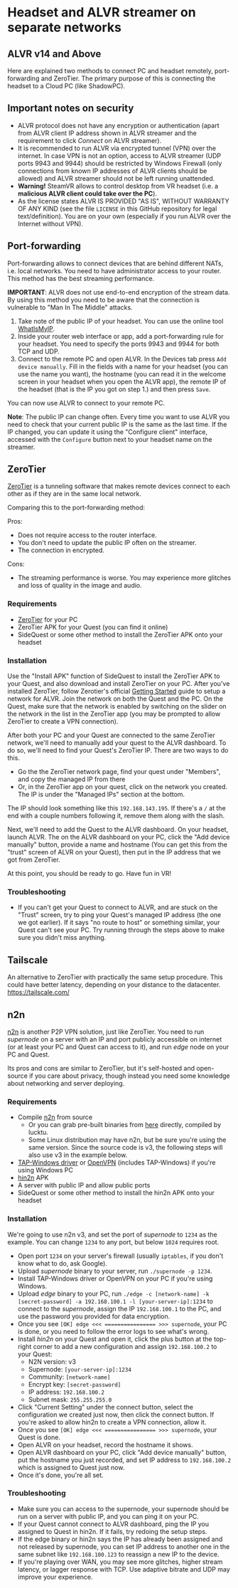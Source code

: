 # Headset and ALVR streamer on separate networks

## ALVR v14 and Above

Here are explained two methods to connect PC and headset remotely, port-forwarding and ZeroTier. The primary purpose of this is connecting the headset to a Cloud PC (like ShadowPC).

## Important notes on security

* ALVR protocol does not have any encryption or authentication (apart from ALVR client IP address shown in ALVR streamer and the requirement to click _Connect_ on ALVR streamer).
* It is recommended to run ALVR via encrypted tunnel (VPN) over the internet. In case VPN is not an option, access to ALVR streamer (UDP ports 9943 and 9944) should be restricted by Windows Firewall (only connections from known IP addresses of ALVR clients should be allowed) and ALVR streamer should not be left running unattended.
* **Warning!** SteamVR allows to control desktop from VR headset (i.e. a **malicious ALVR client could take over the PC**).
* As the license states ALVR IS PROVIDED "AS IS", WITHOUT WARRANTY OF ANY KIND (see the file `LICENSE` in this GitHub repository for legal text/definition). You are on your own (especially if you run ALVR over the Internet without VPN).

## Port-forwarding

Port-forwarding allows to connect devices that are behind different NATs, i.e. local networks. You need to have administrator access to your router. This method has the best streaming performance.

**IMPORTANT**: ALVR does not use end-to-end encryption of the stream data. By using this method you need to be aware that the connection is vulnerable to "Man In The Middle" attacks.

1. Take note of the public IP of your headset. You can use the online tool [WhatIsMyIP](https://www.whatismyip.com/).
2. Inside your router web interface or app, add a port-forwarding rule for your headset. You need to specify the ports 9943 and 9944 for both TCP and UDP.
3. Connect to the remote PC and open ALVR. In the Devices tab press `Add device manually`. Fill in the fields with a name for your headset (you can use the name you want), the hostname (you can read it in the welcome screen in your headset when you open the ALVR app), the remote IP of the headset (that is the IP you got on step 1.) and then press `Save`.

You can now use ALVR to connect to your remote PC.

**Note**: The public IP can change often. Every time you want to use ALVR you need to check that your current public IP is the same as the last time. If the IP changed, you can update it using the "Configure client" interface, accessed with the `Configure` button next to your headset name on the streamer.

## ZeroTier

[ZeroTier](https://www.zerotier.com/) is a tunneling software that makes remote devices connect to each other as if they are in the same local network.

Comparing this to the port-forwarding method:

Pros:

* Does not require access to the router interface.
* You don't need to update the public IP often on the streamer.
* The connection in encrypted.

Cons:

* The streaming performance is worse. You may experience more glitches and loss of quality in the image and audio.

### Requirements

* [ZeroTier](https://www.zerotier.com/) for your PC
* ZeroTier APK for your Quest (you can find it online)
* SideQuest or some other method to install the ZeroTier APK onto your headset

### Installation

Use the "Install APK" function of SideQuest to install the ZeroTier APK to your Quest, and also download and install ZeroTier on your PC. After you've installed ZeroTier, follow Zerotier's official [Getting Started](https://zerotier.atlassian.net/wiki/spaces/SD/pages/8454145/Getting+Started+with+ZeroTier) guide to setup a network for ALVR. Join the network on both the Quest and the PC. On the Quest, make sure that the network is enabled by switching on the slider on the network in the list in the ZeroTier app (you may be prompted to allow ZeroTier to create a VPN connection).

After both your PC and your Quest are connected to the same ZeroTier network, we'll need to manually add your quest to the ALVR dashboard. To do so, we'll need to find your Quest's ZeroTier IP. There are two ways to do this.

* Go the the ZeroTier network page, find your quest under "Members", and copy the managed IP from there
* Or, in the ZeroTier app on your quest, click on the network you created. The IP is under the "Managed IPs" section at the bottom.

The IP should look something like this `192.168.143.195`. If there's a `/` at the end with a couple numbers following it, remove them along with the slash.

Next, we'll need to add the Quest to the ALVR dashboard. On your headset, launch ALVR. The on the ALVR dashboard on your PC, click the "Add device manually" button, provide a name and hostname (You can get this from the "trust" screen of ALVR on your Quest), then put in the IP address that we got from ZeroTier.

At this point, you should be ready to go. Have fun in VR!

### Troubleshooting

* If you can't get your Quest to connect to ALVR, and are stuck on the "Trust" screen, try to ping your Quest's managed IP address (the one we got earlier). If it says "no route to host" or something similar, your Quest can't see your PC. Try running through the steps above to make sure you didn't miss anything.

## Tailscale

An alternative to ZeroTier with practically the same setup procedure. This could have better latency, depending on your distance to the datacenter.
<https://tailscale.com/>

## n2n

[n2n](https://github.com/ntop/n2n) is another P2P VPN solution, just like ZeroTier. You need to run _supernode_ on a server with an IP and port publicly accessible on internet (or at least your PC and Quest can access to it), and run _edge_ node on your PC and Quest.

Its pros and cons are similar to ZeroTier, but it's self-hosted and open-source if you care about privacy, though instead you need some knowledge about networking and server deploying.

### Requirements

* Compile [n2n](https://github.com/ntop/n2n) from source
  * Or you can grab pre-built binaries from [here](https://github.com/lucktu/n2n) directly, compiled by lucktu.
  * Some Linux distribution may have n2n, but be sure you're using the same version. Since the source code is v3, the following steps will also use v3 in the example below.
* [TAP-Windows driver](https://community.openvpn.net/openvpn/wiki/GettingTapWindows) or [OpenVPN](https://openvpn.net/community/) (includes TAP-Windows) if you're using Windows PC
* [hin2n](https://github.com/switch-iot/hin2n) APK
* A server with public IP and allow public ports
* SideQuest or some other method to install the hin2n APK onto your headset

### Installation

We're going to use n2n v3, and set the port of _supernode_ to `1234` as the example. You can change `1234` to any port, but below `1024` requires root.

* Open port `1234` on your server's firewall (usually `iptables`, if you don't know what to do, ask Google).
* Upload _supernode_ binary to your server, run `./supernode -p 1234`.
* Install TAP-Windows driver or OpenVPN on your PC if you're using Windows.
* Upload _edge_ binary to your PC, run `./edge -c [network-name] -k [secret-password] -a 192.168.100.1 -l [your-server-ip]:1234` to connect to the _supernode_, assign the IP `192.168.100.1` to the PC, and use the password you provided for data encryption.
* Once you see `[OK] edge <<< ================ >>> supernode`, your PC is done, or you need to follow the error logs to see what's wrong.
* Install _hin2n_ on your Quest and open it, click the plus button at the top-right corner to add a new configuration and assign `192.168.100.2` to your Quest:
  * N2N version: v3
  * Supernode: `[your-server-ip]:1234`
  * Community: `[network-name]`
  * Encrypt key: `[secret-password]`
  * IP address: `192.168.100.2`
  * Subnet mask: `255.255.255.0`
* Click "Current Setting" under the connect button, select the configuration we created just now, then click the connect button. If you're asked to allow hin2n to create a VPN connection, allow it.
* Once you see `[OK] edge <<< ================ >>> supernode`, your Quest is done.
* Open ALVR on your headset, record the hostname it shows.
* Open ALVR dashboard on your PC, click "Add device manually" button, put the hostname you just recorded, and set IP address to `192.168.100.2` which is assigned to Quest just now.
* Once it's done, you're all set.

### Troubleshooting

* Make sure you can access to the supernode, your supernode should be run on a server with public IP, and you can ping it on your PC.
* If your Quest cannot connect to ALVR dashboard, ping the IP you assigned to Quest in hin2n. If it fails, try redoing the setup steps.
* If the edge binary or hin2n says the IP has already been assigned and not released by supernode, you can set IP address to another one in the same subnet like `192.168.100.123` to reassign a new IP to the device.
* If you're playing over WAN, you may see more glitches, higher stream latency, or lagger response with TCP. Use adaptive bitrate and UDP may improve your experience.
